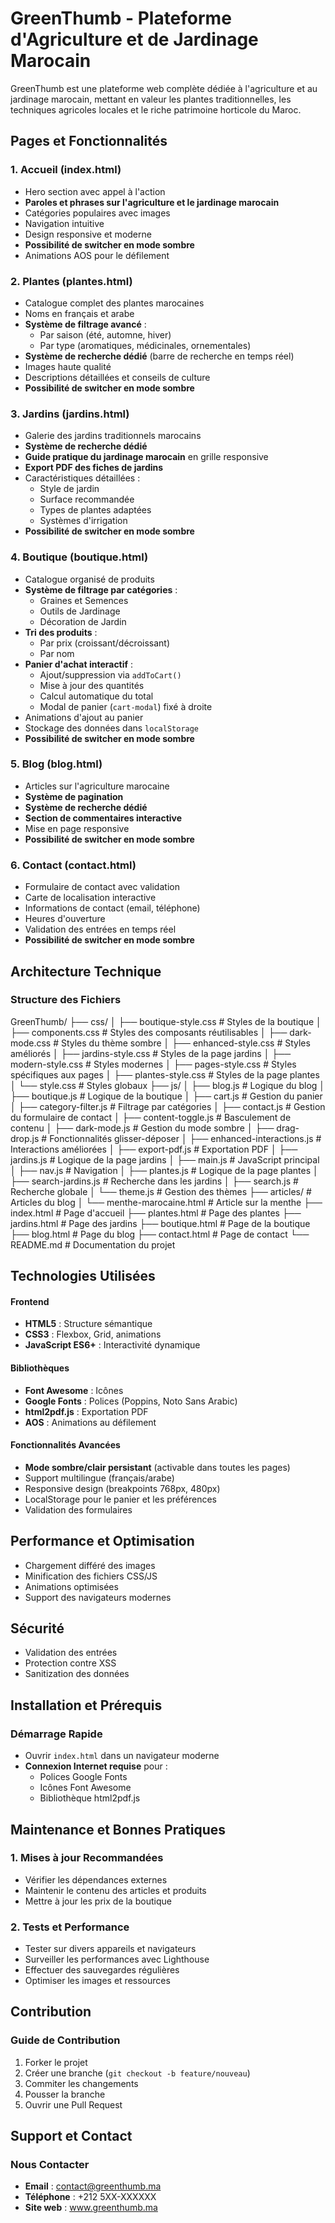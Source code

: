 # GreenThumb - Plateforme d'Agriculture et de Jardinage Marocain

GreenThumb est une plateforme web complète dédiée à l'agriculture et au jardinage marocain, mettant en valeur les plantes traditionnelles, les techniques agricoles locales et le riche patrimoine horticole du Maroc.

## Pages et Fonctionnalités

### 1. Accueil (index.html)

- Hero section avec appel à l'action
- **Paroles et phrases sur l'agriculture et le jardinage marocain**
- Catégories populaires avec images
- Navigation intuitive
- Design responsive et moderne
- **Possibilité de switcher en mode sombre**
- Animations AOS pour le défilement

### 2. Plantes (plantes.html)

- Catalogue complet des plantes marocaines
- Noms en français et arabe
- **Système de filtrage avancé** :
  - Par saison (été, automne, hiver)
  - Par type (aromatiques, médicinales, ornementales)
- **Système de recherche dédié** (barre de recherche en temps réel)
- Images haute qualité
- Descriptions détaillées et conseils de culture
- **Possibilité de switcher en mode sombre**

### 3. Jardins (jardins.html)

- Galerie des jardins traditionnels marocains
- **Système de recherche dédié**
- **Guide pratique du jardinage marocain** en grille responsive
- **Export PDF des fiches de jardins**
- Caractéristiques détaillées :
  - Style de jardin
  - Surface recommandée
  - Types de plantes adaptées
  - Systèmes d'irrigation
- **Possibilité de switcher en mode sombre**

### 4. Boutique (boutique.html)

- Catalogue organisé de produits
- **Système de filtrage par catégories** :
  - Graines et Semences
  - Outils de Jardinage
  - Décoration de Jardin
- **Tri des produits** :
  - Par prix (croissant/décroissant)
  - Par nom
- **Panier d'achat interactif** :
  - Ajout/suppression via `addToCart()`
  - Mise à jour des quantités
  - Calcul automatique du total
  - Modal de panier (`cart-modal`) fixé à droite
- Animations d'ajout au panier
- Stockage des données dans `localStorage`
- **Possibilité de switcher en mode sombre**

### 5. Blog (blog.html)

- Articles sur l'agriculture marocaine
- **Système de pagination**
- **Système de recherche dédié**
- **Section de commentaires interactive**
- Mise en page responsive
- **Possibilité de switcher en mode sombre**

### 6. Contact (contact.html)

- Formulaire de contact avec validation
- Carte de localisation interactive
- Informations de contact (email, téléphone)
- Heures d'ouverture
- Validation des entrées en temps réel
- **Possibilité de switcher en mode sombre**

## Architecture Technique

### Structure des Fichiers

GreenThumb/
├── css/
│   ├── boutique-style.css     # Styles de la boutique
│   ├── components.css         # Styles des composants réutilisables
│   ├── dark-mode.css          # Styles du thème sombre
│   ├── enhanced-style.css     # Styles améliorés
│   ├── jardins-style.css      # Styles de la page jardins
│   ├── modern-style.css       # Styles modernes
│   ├── pages-style.css        # Styles spécifiques aux pages
│   ├── plantes-style.css      # Styles de la page plantes
│   └── style.css              # Styles globaux
├── js/
│   ├── blog.js               # Logique du blog
│   ├── boutique.js           # Logique de la boutique
│   ├── cart.js               # Gestion du panier
│   ├── category-filter.js    # Filtrage par catégories
│   ├── contact.js            # Gestion du formulaire de contact
│   ├── content-toggle.js     # Basculement de contenu
│   ├── dark-mode.js          # Gestion du mode sombre
│   ├── drag-drop.js          # Fonctionnalités glisser-déposer
│   ├── enhanced-interactions.js # Interactions améliorées
│   ├── export-pdf.js         # Exportation PDF
│   ├── jardins.js            # Logique de la page jardins
│   ├── main.js               # JavaScript principal
│   ├── nav.js                # Navigation
│   ├── plantes.js            # Logique de la page plantes
│   ├── search-jardins.js     # Recherche dans les jardins
│   ├── search.js             # Recherche globale
│   └── theme.js              # Gestion des thèmes
├── articles/                 # Articles du blog
│   └── menthe-marocaine.html # Article sur la menthe
├── index.html               # Page d'accueil
├── plantes.html             # Page des plantes
├── jardins.html             # Page des jardins
├── boutique.html            # Page de la boutique
├── blog.html                # Page du blog
├── contact.html             # Page de contact
└── README.md                # Documentation du projet

## Technologies Utilisées

#### Frontend

- **HTML5** : Structure sémantique
- **CSS3** : Flexbox, Grid, animations
- **JavaScript ES6+** : Interactivité dynamique

#### Bibliothèques

- **Font Awesome** : Icônes
- **Google Fonts** : Polices (Poppins, Noto Sans Arabic)
- **html2pdf.js** : Exportation PDF
- **AOS** : Animations au défilement

#### Fonctionnalités Avancées

- **Mode sombre/clair persistant** (activable dans toutes les pages)
- Support multilingue (français/arabe)
- Responsive design (breakpoints 768px, 480px)
- LocalStorage pour le panier et les préférences
- Validation des formulaires

## Performance et Optimisation

- Chargement différé des images
- Minification des fichiers CSS/JS
- Animations optimisées
- Support des navigateurs modernes

## Sécurité

- Validation des entrées
- Protection contre XSS
- Sanitization des données

## Installation et Prérequis

### Démarrage Rapide
- Ouvrir `index.html` dans un navigateur moderne
- **Connexion Internet requise** pour :
  - Polices Google Fonts
  - Icônes Font Awesome
  - Bibliothèque html2pdf.js

## Maintenance et Bonnes Pratiques

### 1. Mises à jour Recommandées
- Vérifier les dépendances externes
- Maintenir le contenu des articles et produits
- Mettre à jour les prix de la boutique

### 2. Tests et Performance
- Tester sur divers appareils et navigateurs
- Surveiller les performances avec Lighthouse
- Effectuer des sauvegardes régulières
- Optimiser les images et ressources

## Contribution

### Guide de Contribution
1. Forker le projet
2. Créer une branche (`git checkout -b feature/nouveau`)
3. Commiter les changements
4. Pousser la branche
5. Ouvrir une Pull Request

## Support et Contact

### Nous Contacter
- **Email** : contact@greenthumb.ma
- **Téléphone** : +212 5XX-XXXXXX
- **Site web** : www.greenthumb.ma